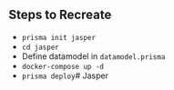 ## Steps to Recreate
* `prisma init jasper`
* `cd jasper`
* Define datamodel in `datamodel.prisma`
* `docker-compose up -d`
* `prisma deploy`# Jasper
